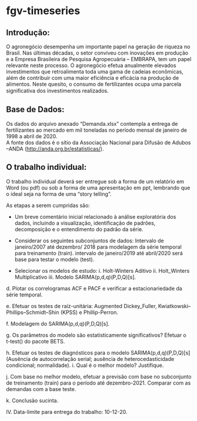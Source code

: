 # fgv-timeseries

## Introdução:
O agronegócio desempenha um importante papel na geração de riqueza no Brasil. Nas últimas décadas, o setor conviveu com inovações em produção e a Empresa Brasileira de Pesquisa Agropecuária – EMBRAPA, tem um papel relevante neste processo. 
O agronegócio efetua anualmente elevados investimentos que retroalimenta toda uma gama de cadeias econômicas, além de contribuir com uma maior eficiência e eficácia na produção de alimentos. Neste quesito, o consumo de fertilizantes ocupa uma parcela signiﬁcativa dos investimentos realizados.

##	Base de Dados: 
Os dados do arquivo anexado “Demanda.xlsx” contempla a entrega de fertilizantes ao mercado em mil toneladas no período mensal de janeiro de 1998 a abril de 2020.  
A fonte dos dados é o sítio da Associação Nacional para Difusão de Adubos –ANDA (http://anda.org.br/estatisticas/).

##	O trabalho individual: 
O trabalho individual deverá ser entregue sob a forma de um relatório em Word (ou pdf) ou sob a forma de uma apresentação em ppt, lembrando que o ideal seja na forma de uma “story telling”. 

As etapas a serem cumpridas são: 

* Um breve comentário inicial relacionado à análise exploratória dos dados, incluindo a visualização, identificação de padrões, decomposição e o entendimento do padrão da série. 

* Considerar os seguintes subconjuntos de dados:
    Intervalo de janeiro/2007 até dezembro/ 2018 para modelagem da série temporal para treinamento (train).
    intervalo de janeiro/2019 até abril/2020 será base para testar o modelo (test).

* Selecionar os modelos de estudo: 
i.	Holt-Winters Aditivo 
ii.	Holt_Winters Multiplicativo
iii.	Modelo SARIMA(p,d,q)(P,D,Q)[s].

d.	Plotar os correlogramas ACF e PACF e verificar a estacionariedade da série temporal. 

e.	Efetuar os testes de raíz-unitária: Augmented Dickey_Fuller, Kwiatkowski–Phillips–Schmidt–Shin (KPSS) e Phillip-Perron.

f.	Modelagem do SARIMA(p,d,q)(P,D,Q)[s].

g.	 Os parâmetros do modelo são estatisticamente significativos? Efetuar o t-test() do pacote BETS.

h.	Efetuar os testes de diagnósticos para o modelo SARIMA(p,d,q)(P,D,Q)[s] (Ausência de autocorrelação serial; ausência de heterocedasticidade condicional; normalidade).
i.	Qual é o melhor modelo? Justifique.

j.	Com base no melhor modelo, efetuar a previsão com base no subconjunto de treinamento (train) para o período até dezembro-2021. Comparar com as demandas com a base teste.

k.	Conclusão sucinta.

IV.	Data-limite para entrega do trabalho: 10-12-20.
